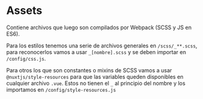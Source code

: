 # Assets

Contiene archivos que luego son compilados por Webpack (SCSS y JS en ES6).

Para los estilos tenemos una serie de archivos generales en `/scss/_**.scss`, para reconocerlos vamos a usar `_[nombre].scss` y se deben importar en `/config/css.js`.

Para otros los que son constantes o mixins de SCSS vamos a usar `@nuxtjs/style-resources` para que las variables queden disponibles en cualquier archivo `.vue`. Estos no tienen el `_` al principio del nombre y los importamos en `/config/style-resources.js`
